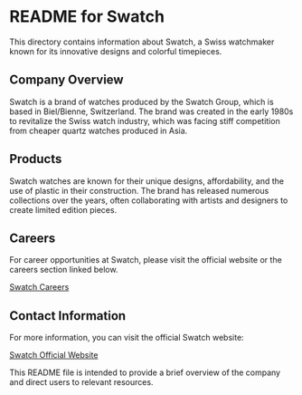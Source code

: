 # README for Swatch

This directory contains information about Swatch, a Swiss watchmaker known for its innovative designs and colorful timepieces.

## Company Overview

Swatch is a brand of watches produced by the Swatch Group, which is based in Biel/Bienne, Switzerland. The brand was created in the early 1980s to revitalize the Swiss watch industry, which was facing stiff competition from cheaper quartz watches produced in Asia.

## Products

Swatch watches are known for their unique designs, affordability, and the use of plastic in their construction. The brand has released numerous collections over the years, often collaborating with artists and designers to create limited edition pieces.

## Careers

For career opportunities at Swatch, please visit the official website or the careers section linked below.

[Swatch Careers](https://www.swatch.com/en/jobs/) 

## Contact Information

For more information, you can visit the official Swatch website:

[Swatch Official Website](https://www.swatch.com) 

This README file is intended to provide a brief overview of the company and direct users to relevant resources.